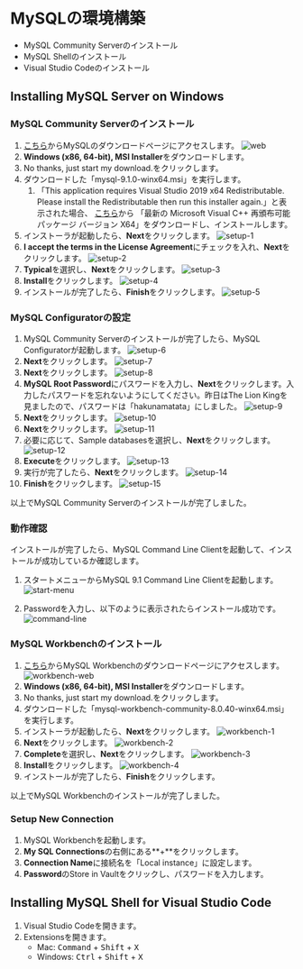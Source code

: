 # MySQLの環境構築

- MySQL Community Serverのインストール
- MySQL Shellのインストール
- Visual Studio Codeのインストール

## Installing MySQL Server on Windows

### MySQL Community Serverのインストール

1. [こちら](https://dev.mysql.com/downloads/mysql/)からMySQLのダウンロードページにアクセスします。
![web](./images/mysql-install/web.png)
2. **Windows (x86, 64-bit), MSI Installer**をダウンロードします。
3. No thanks, just start my download.をクリックします。
4. ダウンロードした「mysql-9.1.0-winx64.msi」を実行します。
   1. 「This application requires Visual Studio 2019 x64 Redistributable. 
   Please install the Redistributable then run this installer again.」と表示された場合、
   [こちら](https://learn.microsoft.com/ja-jp/cpp/windows/latest-supported-vc-redist?view=msvc-170)から
   「最新の Microsoft Visual C++ 再頒布可能パッケージ バージョン X64」をダウンロードし、インストールします。
5. インストーラが起動したら、**Next**をクリックします。
![setup-1](./images/mysql-install/setup-1.png)
6. **I accept the terms in the License Agreement**にチェックを入れ、**Next**をクリックします。
![setup-2](./images/mysql-install/setup-2.png)
7. **Typical**を選択し、**Next**をクリックします。
![setup-3](./images/mysql-install/setup-3.png)
8. **Install**をクリックします。
![setup-4](./images/mysql-install/setup-4.png)
9. インストールが完了したら、**Finish**をクリックします。
![setup-5](./images/mysql-install/setup-5.png)

### MySQL Configuratorの設定

1. MySQL Community Serverのインストールが完了したら、MySQL Configuratorが起動します。
![setup-6](./images/mysql-install/setup-6.png)
2. **Next**をクリックします。
![setup-7](./images/mysql-install/setup-7.png)
3. **Next**をクリックします。
![setup-8](./images/mysql-install/setup-8.png)
4. **MySQL Root Password**にパスワードを入力し、**Next**をクリックします。入力したパスワードを忘れないようにしてください。昨日はThe Lion Kingを見ましたので、パスワードは「hakunamatata」にしました。
![setup-9](./images/mysql-install/setup-9.png)
5. **Next**をクリックします。
![setup-10](./images/mysql-install/setup-10.png)
6. **Next**をクリックします。
![setup-11](./images/mysql-install/setup-11.png)
7. 必要に応じて、Sample databasesを選択し、**Next**をクリックします。
![setup-12](./images/mysql-install/setup-12.png)
8. **Execute**をクリックします。
![setup-13](./images/mysql-install/setup-13.png)
9. 実行が完了したら、**Next**をクリックします。
![setup-14](./images/mysql-install/setup-14.png)
10. **Finish**をクリックします。
![setup-15](./images/mysql-install/setup-15.png)

以上でMySQL Community Serverのインストールが完了しました。

### 動作確認

インストールが完了したら、MySQL Command Line Clientを起動して、インストールが成功しているか確認します。

1. スタートメニューからMySQL 9.1 Command Line Clientを起動します。
![start-menu](./images/mysql-install/start-menu.png)

2. Passwordを入力し、以下のように表示されたらインストール成功です。
![command-line](./images/mysql-install/command-line.png)

### MySQL Workbenchのインストール

1. [こちら](https://dev.mysql.com/downloads/workbench/)からMySQL Workbenchのダウンロードページにアクセスします。
![workbench-web](./images/mysql-install/workbench-web.png)
2. **Windows (x86, 64-bit), MSI Installer**をダウンロードします。
3. No thanks, just start my download.をクリックします。
4. ダウンロードした「mysql-workbench-community-8.0.40-winx64.msi」を実行します。
5. インストーラが起動したら、**Next**をクリックします。
![workbench-1](./images/mysql-install/workbench-1.png)
6. **Next**をクリックします。
![workbench-2](./images/mysql-install/workbench-2.png)
7. **Complete**を選択し、**Next**をクリックします。
![workbench-3](./images/mysql-install/workbench-3.png)
8. **Install**をクリックします。
![workbench-4](./images/mysql-install/workbench-4.png)
9. インストールが完了したら、**Finish**をクリックします。

以上でMySQL Workbenchのインストールが完了しました。

### Setup New Connection

1. MySQL Workbenchを起動します。
2. **My SQL Connections**の右側にある**+**をクリックします。
3. **Connection Name**に接続名を「Local instance」に設定します。
4. **Password**のStore in Vaultをクリックし、パスワードを入力します。

## Installing MySQL Shell for Visual Studio Code

1. Visual Studio Codeを開きます。
2. Extensionsを開きます。
   - Mac: <kbd>Command</kbd> + <kbd>Shift</kbd> + <kbd>X</kbd>
   - Windows: <kbd>Ctrl</kbd> + <kbd>Shift</kbd> + <kbd>X</kbd>



<!-- ## Mac

### Macに利用されているCPUアーキテクチャを確認する

1. Spotlightを開く（`Command + Space`を押す）
2. "ターミナル"と入力してEnterを押す
3. ターミナルで次のコマンドを実行する:

```bash
uname -m
```

- `arm64`が表示された場合、ARMアーキテクチャを利用しています。
- `x86_64`が表示された場合、Intelアーキテクチャを利用しています。

### MySQL Community Serverのインストール

1. [こちら](https://dev.mysql.com/downloads/)のページからMySQL Community Serverにアクセスします。
2. CPUアーキテクチャに合わせてDMGファイルをダウンロードします。
3. "No thanks, just start my download."をクリックします。
4. ダウンロードしたDMGファイルを実行し、インストールを開始します。
5. "Please enter the password for root user"と表示されたら、rootユーザの**パスワード**を入力します。

Step 5で入力したパスワードは、MySQLのrootユーザのパスワードです。このパスワードは忘れないようにしてください。

### MySQL Shellのインストール

1. [こちら](https://dev.mysql.com/downloads/)のページからMySQL Shellにアクセスします。
2. CPUアーキテクチャに合わせてDMGファイルをダウンロードします。
3. "No thanks, just start my download."をクリックします。
4. ダウンロードしたDMGファイルを実行し、インストールを開始します。 -->

<!-- 
### MySQL Community Serverのインストール

### MySQL Shellのインストール

## Visual Studio Codeのインストール

1. [こちら](https://code.visualstudio.com/)のページからVisual Studio Codeにアクセスします。
2. "Download for Mac"または"Download for Windows"をクリックします。
3. ダウンロードしたファイルを実行し、インストールを開始します。

## MySQL Shell for VS Codeのインストール

1. Visual Studio Codeを開きます。
2. Extensionsを開きます。
   - Mac: `Command + Shift + X`
   - Windows: `Ctrl + Shift + X`
3. "MySQL Shell for VS Code"を検索し、インストールします。
4. インストールが完了したら、"Next"をクリックし、インストールの認証を行います。
5. "Reload VS Code Window"をクリックし、Visual Studio Codeを再起動します。

## DB Connection

1. Visual Studio Codeを開きます。
2. 左側のメニューから"MySQL Shell for VS Code"のアイコン🐬をクリックします。
3. 左側のメニューから"DATABASE CONNECTIONS"を見つけて、➕をクリックします。
4. `Caption`にconnectionの名前、`User Name`に`root`を入力します。
5. OKをクリックします。
6. 作成したconnectionをクリックし、接続します。
7. パスワードを入力します。
8. 接続が完了したら、`SHOW DATABASES;`を実行して、下記のデータベースが表示されたら接続成功です。
    
```bash
+--------------------+
| Database           |
+--------------------+
| information_schema |
| mysql              |
| performance_schema |
| sys                |
+--------------------+
``` -->
